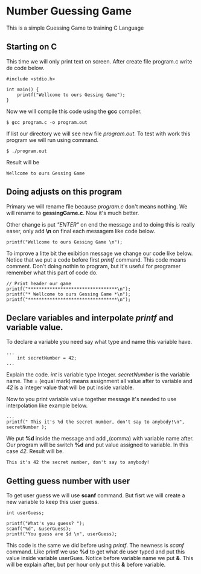 # Number Guessing Game
This is a simple Guessing Game to training C Language 

## Starting on C

This time we will only print text on screen.
After create file program.c write de code below.

    #include <stdio.h>

    int main() {
        printf("Wellcome to ours Gessing Game");
    }

Now we will compile this code using the **gcc** compiler.

    $ gcc program.c -o program.out

If list our directory we will see new file *program.out*. To test with work this program we will run using command.

    $ ./program.out

Result will be 

    Wellcome to ours Gessing Game

## Doing adjusts on this program

Primary we will rename file because *program.c* don't means nothing. We will rename to **gessingGame.c**. Now it's much better.

Other change is put *"ENTER"* on end the message and to doing this is really easer,  only add **\n** on final each messagem like code below.

    printf("Wellcome to ours Gessing Game \n");

To improve a litte bit the exibition message we change our code like below. Notice that we put a code before first *printf* command. This code means comment. Don't doing nothin to program, but it's useful for programer remember what this part of code do.

    // Print header our game
    printf("*********************************\n");
    printf("* Wellcome to ours Gessing Game *\n");
    printf("*********************************\n");

## Declare variables and interpolate *printf* and variable value.

To declare a variable you need say what type and name this variable have.

    ...
        int secretNumber = 42;
    ...

Explain the code. *int* is variable type Integer. *secretNumber* is the variable name. The = (equal mark) means assignment all value after to variable and *42* is a integer value that will be put inside variable.

Now to you print variable value together message it's needed to use interpolation like example below.

    ...
    printf(" This it's %d the secret number, don't say to anybody!\n", secretNumber );

We put **%d** inside the message and add **,**(comma) with variable name after. Our program will be switch **%d** and put value assigned to variable. In this case *42*. Result will be.

    This it's 42 the secret number, don't say to anybody!

## Getting guess number with user

To get user guess we will use **scanf** command. But fisrt we will create a new variable to keep this user guess.

    int userGuess;

    printf("What's you guess? ");
    scanf("%d", &userGuess);
    printf("You guess are $d \n", userGuess);

This code is the same we did before using *printf*. The newness is *scanf* command. Like printf we use **%d** to get what de user typed and put this value inside variable userGues. Notice before variable name we put **&**. This will be explain after, but per hour only put this **&** before variable.
